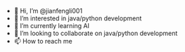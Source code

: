 - 👋 Hi, I’m @jianfengli001
- 👀 I’m interested in java/python development
- 🌱 I’m currently learning AI
- 💞️ I’m looking to collaborate on java/python development
- 📫 How to reach me 

<!---
jianfengli001/jianfengli001 is a ✨ special ✨ repository because its `README.md` (this file) appears on your GitHub profile.
You can click the Preview link to take a look at your changes.
--->
